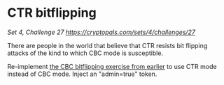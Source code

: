 # CTR bitflipping

_Set 4, Challenge 27_
_https://cryptopals.com/sets/4/challenges/27_

There are people in the world that believe that CTR resists bit flipping attacks of the kind to which CBC mode is susceptible.

Re-implement [the CBC bitflipping exercise from earlier](cc-16.md) to use CTR mode instead of CBC mode. Inject an "admin=true" token.
